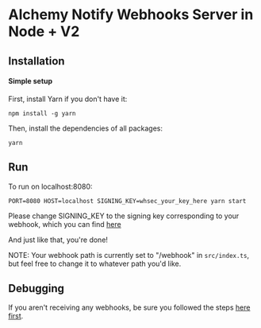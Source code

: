 # Alchemy Notify Webhooks Server in Node + V2

## Installation

#### Simple setup

First, install Yarn if you don't have it:

```
npm install -g yarn
```

Then, install the dependencies of all packages:

```
yarn
```

## Run

To run on localhost:8080:

```
PORT=8080 HOST=localhost SIGNING_KEY=whsec_your_key_here yarn start
```

Please change SIGNING_KEY to the signing key corresponding to your webhook, which you can find [here](https://docs.alchemy.com/alchemy/enhanced-apis/notify-api/using-notify#1.-find-your-signing-key)

And just like that, you're done!

NOTE: Your webhook path is currently set to "/webhook" in `src/index.ts`, but feel free to change it to whatever path you'd like.

## Debugging

If you aren't receiving any webhooks, be sure you followed the steps [here first](https://github.com/alchemyplatform/#readme).
